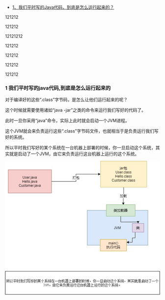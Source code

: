 - [1、我们平时写的Java代码，到底是怎么运行起来的？](#1-我们平时写的java代码到底是怎么运行起来的)


121212



121212












12121212








121212







121212








121212




121212

### 1 我们平时写的java代码,到底是怎么运行起来的

  对于编译好的这些“.class”字节码，是怎么让他们运行起来的呢？
  
  这个时候就需要使用诸如“java -jar”之类的命令来运行我们写好的代码了。
  
  此时一旦你采用“java”命令，实际上此时就会启动一个JVM进程。
  
  这个JVM就会来负责运行这些“.class”字节码文件，也就相当于是负责运行我们写好的系统。
  
  所以平时我们写好的某个系统在一台机器上部署的时候，你一旦启动这个系统，其实就是启动了一个JVM，由它来负责运行这台机器上运行的这个系统。
  
![](picture/1、JVM是什麽.jpg)
